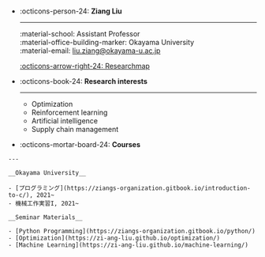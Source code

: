 
# 

<div class="grid cards" markdown>

-   :octicons-person-24: __Ziang Liu__  

    ---

    :material-school: Assistant Professor  
    :material-office-building-marker: Okayama University    
    :material-email: liu.ziang@okayama-u.ac.jp   

    [:octicons-arrow-right-24: Researchmap](https://researchmap.jp/liu.ziang)

</div>

<div class="grid cards" markdown>

-   :octicons-book-24: __Research interests__

    ---
    
    - Optimization
    - Reinforcement learning
    - Artificial intelligence
    - Supply chain management
  
</div>


<!-- Course -->
<div class="grid cards" markdown>

-    :octicons-mortar-board-24: __Courses__

    ---

    __Okayama University__

    - [プログラミング](https://ziangs-organization.gitbook.io/introduction-to-c/), 2021~
    - 機械工作実習I, 2021~

    __Seminar Materials__

    - [Python Programming](https://ziangs-organization.gitbook.io/python/)
    - [Optimization](https://zi-ang-liu.github.io/optimization/)
    - [Machine Learning](https://zi-ang-liu.github.io/machine-learning/)

</div>